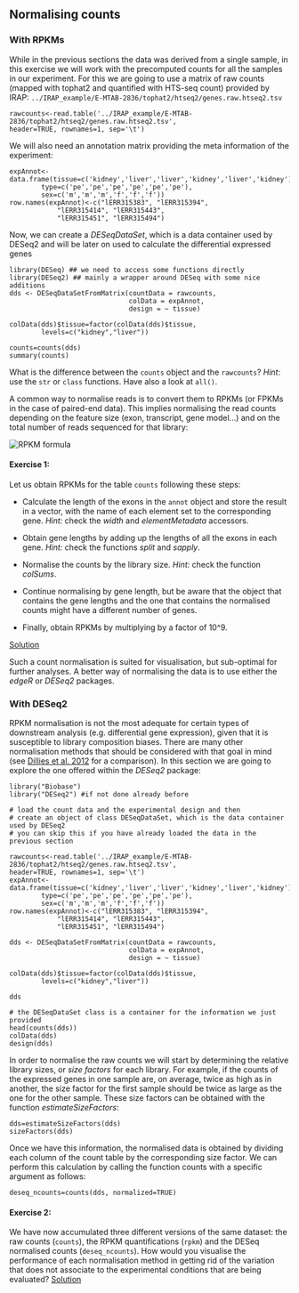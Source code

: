## Normalising counts
### With RPKMs
While in the previous sections the data was derived from a single sample, in this exercise we will work with the precomputed counts for all the samples in our experiment. For this we are going to use a matrix of raw counts (mapped with tophat2 and quantified with HTS-seq count) provided by IRAP:
`../IRAP_example/E-MTAB-2836/tophat2/htseq2/genes.raw.htseq2.tsv`

```rconsole
rawcounts<-read.table('../IRAP_example/E-MTAB-2836/tophat2/htseq2/genes.raw.htseq2.tsv',
header=TRUE, rownames=1, sep='\t')
````
We will also need an annotation matrix providing the meta information of the experiment:

```rconsole
expAnnot<-data.frame(tissue=c('kidney','liver','liver','kidney','liver','kidney'),
		type=c('pe','pe','pe','pe','pe','pe'),
		sex=c('m','m','m','f','f','f'))
row.names(expAnnot)<-c("lERR315383", "lERR315394", 
			"lERR315414", "lERR315443", 
			"lERR315451", "lERR315494")
```

Now, we can create a *DESeqDataSet*, which is a data container used by DESeq2 and will be later on used to calculate the differential expressed genes 

```rconsole
library(DESeq) ## we need to access some functions directly
library(DESeq2) ## mainly a wrapper around DESeq with some nice additions
dds <- DESeqDataSetFromMatrix(countData = rawcounts,
                              colData = expAnnot,
                              design = ~ tissue)
                              
colData(dds)$tissue=factor(colData(dds)$tissue,
		levels=c("kidney","liver"))

counts=counts(dds) 
summary(counts) 
```

What is the difference between the `counts` object and the `rawcounts`? _Hint_: use the `str` or `class` functions. Have also a look at `all()`.

A common way to normalise reads is to convert them to RPKMs (or FPKMs in the case of paired-end data). This implies normalising the read counts depending on the feature size (exon, transcript, gene model...) and on the total number of reads sequenced for that library:

![RPKM formula](../img/rpkms.png)

#### Exercise 1:
Let us obtain RPKMs for the table `counts` following these steps:

* Calculate the length of the exons in the `annot` object and store the result in a vector, with the name of each element set to the corresponding gene.
  *Hint:* check the *width* and *elementMetadata* accessors.

* Obtain gene lengths by adding up the lengths of all the exons in each gene.
  *Hint:* check the functions *split* and *sapply*.

* Normalise the counts by the library size.
  *Hint:* check the function *colSums*.

* Continue normalising by gene length, but be aware that the object that contains the gene lengths and the one that contains the normalised counts might have a different number of genes.

* Finally, obtain RPKMs by multiplying by a factor of 10^9.

[Solution](https://github.com/Functional-Genomics/TeachingMaterial/blob/Cancer-Genomics-07-2015/solutions/_normalising_ex1.md)

Such a count normalisation is suited for visualisation, but sub-optimal for further analyses. A better way of normalising the data is to use either the *edgeR* or *DESeq2* packages.

### With DESeq2
RPKM normalisation is not the most adequate for certain types of downstream analysis (e.g. differential gene expression), given that it is susceptible to library composition biases. There are many other normalisation methods that should be considered with that goal in mind (see [Dillies et al. 2012](http://bib.oxfordjournals.org/content/early/2012/09/15/bib.bbs046.long) for a comparison). In this section we are going to explore the one offered within the *DESeq2* package:

```rconsole
library("Biobase") 
library("DESeq2") #if not done already before

# load the count data and the experimental design and then
# create an object of class DESeqDataSet, which is the data container used by DESeq2
# you can skip this if you have already loaded the data in the previous section

rawcounts<-read.table('../IRAP_example/E-MTAB-2836/tophat2/htseq2/genes.raw.htseq2.tsv',
header=TRUE, rownames=1, sep='\t')
expAnnot<-data.frame(tissue=c('kidney','liver','liver','kidney','liver','kidney'),
		type=c('pe','pe','pe','pe','pe','pe'),
		sex=c('m','m','m','f','f','f'))
row.names(expAnnot)<-c("lERR315383", "lERR315394", 
			"lERR315414", "lERR315443", 
			"lERR315451", "lERR315494")

dds <- DESeqDataSetFromMatrix(countData = rawcounts,
                              colData = expAnnot,
                              design = ~ tissue)
                              
colData(dds)$tissue=factor(colData(dds)$tissue,
		levels=c("kidney","liver"))

dds

# the DESeqDataSet class is a container for the information we just provided
head(counts(dds))
colData(dds)
design(dds)
```

In order to normalise the raw counts we will start by determining the relative library sizes, or *size factors* for each library. For example, if the counts of the expressed genes in one sample are, on average, twice as high as in another, the size factor for the first sample should be twice as large as the one for the other sample. These size factors can be obtained with the function *estimateSizeFactors*:

```rconsole
dds=estimateSizeFactors(dds)
sizeFactors(dds)
```

Once we have this information, the normalised data is obtained by dividing each column of the count table by the corresponding size factor. We can perform this calculation by calling the function counts with a specific argument as follows:

```rconsole
deseq_ncounts=counts(dds, normalized=TRUE)
```

#### Exercise 2:
 We have now accumulated three different versions of the same dataset: the raw counts (`counts`), the RPKM quantifications (`rpkm`) and the DESeq normalised counts (`deseq_ncounts`). How would you visualise the performance of each normalisation method in getting rid of the variation that does not associate to the experimental conditions that are being evaluated?
[Solution](https://github.com/Functional-Genomics/TeachingMaterial/blob/Cancer-Genomics-07-2015/solutions/_normalising_ex2.md)


